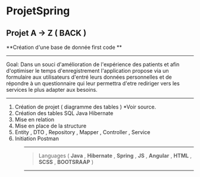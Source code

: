 # ProjetSpring



## Projet A -> Z ( **BACK** )

**Création d'une base de donnée first code ** 
***

Goal: Dans un souci d'amélioration de l'expérience des patients et afin d'optimiser le temps d'enregistrement l'application propose via un formulaire aux utilisateurs d'entré leurs données personnelles et de répondre à un questionnaire qui leur permettra d'etre rediriger vers les services le plus adapter aux besoins.

***

<ol>
  <li>Création de projet ( diagramme des tables ) *Voir source.</li>
  <li>Création des tables SQL Java Hibernate</li>
  <li>Mise en relation</li>
  <li>Mise en place de la structure</li>
  <li> Entity , DTO , Repository , Mapper , Controller , Service </li>
  <li>Initiation Postman</li>
<ol>
  
***
  
>
>Languages ( **Java** , **Hibernate** , **Spring** , **JS** , **Angular** , **HTML** , **SCSS** , **BOOTSRAAP** ) 
>
  
***
  


